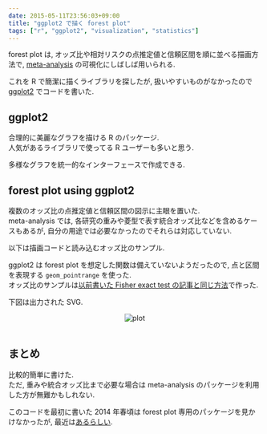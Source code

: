 ```yaml
---
date: 2015-05-11T23:56:03+09:00
title: "ggplot2 で描く forest plot"
tags: ["r", "ggplot2", "visualization", "statistics"]
---
```


forest plot は, オッズ比や相対リスクの点推定値と信頼区間を順に並べる描画方法で, [meta-analysis](http://www.med.osaka-u.ac.jp/pub/kid/clinicaljournalclub8.html) の可視化にしばしば用いられる.

これを R で簡潔に描くライブラリを探したが, 扱いやすいものがなかったので [ggplot2](http://ggplot2.org/) でコードを書いた.

ggplot2
-------

合理的に美麗なグラフを描ける R のパッケージ.  
人気があるライブラリで使ってる R ユーザーも多いと思う.

多様なグラフを統一的なインターフェースで作成できる.

forest plot using ggplot2
-------------------------

複数のオッズ比の点推定値と信頼区間の図示に主眼を置いた.  
meta-analysis では, 各研究の重みや菱型で表す統合オッズ比などを含めるケースもあるが, 自分の用途では必要なかったのでそれらは対応していない.

以下は描画コードと読み込むオッズ比のサンプル.

<script src="https://gist.github.com/dceoy/a3c63540a8722afbc4dd.js?file=forest_plot.R"></script>
<script src="https://gist.github.com/dceoy/a3c63540a8722afbc4dd.js?file=odds_ratio.csv"></script>

ggplot2 は forest plot を想定した関数は備えていないようだったので, 点と区間を表現する `geom_pointrange` を使った.  
オッズ比のサンプルは[以前書いた Fisher exact test の記事と同じ方法](/post/r_row_fisher_test/)で作った.

下図は出力された SVG.

<div style="text-align: center;">
  <img src="https://rawgit.com/dceoy/a3c63540a8722afbc4dd/raw/plot.svg" alt="plot">
</div>
<br>

まとめ
------

比較的簡単に書けた.  
ただ, 重みや統合オッズ比まで必要な場合は meta-analysis のパッケージを利用した方が無難かもしれない.

このコードを最初に書いた 2014 年春頃は forest plot 専用のパッケージを見かけなかったが, 最近は[あるらしい](http://cran.r-project.org/web/packages/forestplot/vignettes/forestplot.html).


<script>
  amzn_assoc_default_search_key = "ggplot2";
</script>
